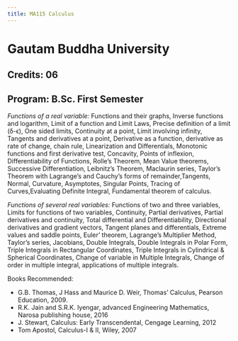 ```yaml
---
title: MA115 Calculus
---
```


# Gautam Buddha University

## Credits: 06
## Program: B.Sc. First Semester

*Functions of a real variable:* Functions and their graphs, Inverse functions and logarithm, Limit of a function and Limit Laws, Precise definition of a limit (δ-ϵ), One sided limits, Continuity at a point, Limit involving infinity, Tangents and derivatives at a point, Derivative as a function, derivative as rate of change, chain rule, Linearization and Differentials, Monotonic functions and first derivative test, Concavity, Points of inflexion, Differentiability of Functions, Rolle’s Theorem, Mean Value theorems, Successive Differentiation, Leibnitz’s Theorem, Maclaurin series, Taylor’s Theorem with Lagrange’s and Cauchy’s forms of remainder,Tangents, Normal, Curvature, Asymptotes, Singular Points, Tracing of Curves,Evaluating Definite Integral, Fundamental theorem of calculus.

*Functions of several real variables:* Functions of two and three variables, Limits for functions of two variables, Continuity, Partial derivatives, Partial derivatives and continuity, Total differential and Differentiability, Directional derivatives and gradient vectors, Tangent planes and differentials, Extreme values and saddle points, Euler’ theorem, Lagrange’s Multiplier Method, Taylor’s series, Jacobians, Double Integrals,  Double Integrals in Polar Form, Triple Integrals in Rectangular Coordinates, Triple Integrals in Cylindrical & Spherical Coordinates, Change of variable in  Multiple Integrals, Change of order in  multiple integral, applications of multiple integrals.

Books Recommended:
- G.B. Thomas, J Hass and Maurice D. Weir, Thomas’ Calculus, Pearson Education, 2009.
- R.K. Jain and S.R.K. Iyengar, advanced Engineering Mathematics, Narosa publishing house, 2016
- J. Stewart, Calculus: Early Transcendental, Cengage Learning, 2012
- Tom Apostol, Calculus-I & II, Wiley, 2007
